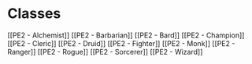 # Classes

[[PE2 - Alchemist]]
[[PE2 - Barbarian]]
[[PE2 - Bard]]
[[PE2 - Champion]]
[[PE2 - Cleric]]
[[PE2 - Druid]]
[[PE2 - Fighter]]
[[PE2 - Monk]]
[[PE2 - Ranger]]
[[PE2 - Rogue]]
[[PE2 - Sorcerer]]
[[PE2 - Wizard]]